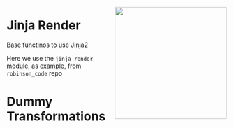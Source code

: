 <a href="https://www.islas.org.mx/"><img src="https://www.islas.org.mx/img/logo.svg" align="right" width="256" /></a>
# Jinja Render

Base functinos to use Jinja2

Here we use the `jinja_render` module, as example, from `robinson_code` repo
# Dummy Transformations
